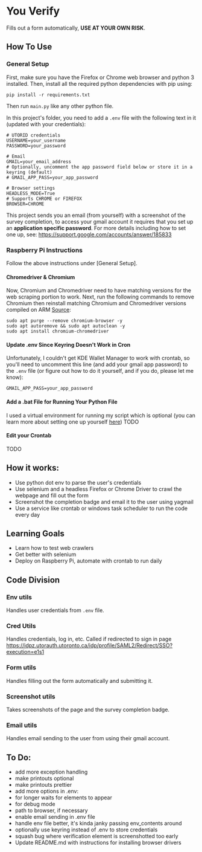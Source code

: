 # You Verify

Fills out a form automatically, **USE AT YOUR OWN RISK**.

## How To Use

### General Setup

First, make sure you have the Firefox or Chrome web browser and python 3 installed. Then, install all the required python dependencies with pip using:

```pip install -r requirements.txt```

Then run `main.py` like any other python file.

In this project's folder, you need to add a `.env` file with the following text in it (updated with your credentials):
```
# UTORID credentials
USERNAME=your_username
PASSWORD=your_password

# Email
GMAIL=your_email_address
# Optionally, uncomment the app password field below or store it in a keyring (default)
# GMAIL_APP_PASS=your_app_password

# Browser settings
HEADLESS_MODE=True
# Supports CHROME or FIREFOX
BROWSER=CHROME
```
This project sends you an email (from yourself) with a screenshot of the survey completion, to access your
gmail account it requires that you set up an **application specific password**. For more details including
how to set one up, see: https://support.google.com/accounts/answer/185833

### Raspberry Pi Instructions

Follow the above instructions under [General Setup]. 

#### Chromedriver & Chromium

Now, Chromium and Chromedriver need to have matching versions for the web scraping portion to work.
Next, run the following commands to remove Chromium then reinstall matching Chromium and Chromedriver versions compiled on ARM [Source](https://stackoverflow.com/questions/65617246/issues-running-selenium-with-chromedriver-on-raspberry-pi-4):
```console
sudo apt purge --remove chromium-browser -y
sudo apt autoremove && sudo apt autoclean -y
sudo apt install chromium-chromedriver
```

#### Update .env Since Keyring Doesn't Work in Cron

Unfortunately, I couldn't get KDE Wallet Manager to work with crontab, so you'll need to uncomment this line (and add your gmail app password) to the `.env` file (or figure out how to do it yourself, and if you do, please let me know):
```
GMAIL_APP_PASS=your_app_password
```

#### Add a .bat File for Running Your Python File

I used a virtual environment for running my script which is optional (you can learn more about setting one up yourself [here](https://packaging.python.org/en/latest/guides/installing-using-pip-and-virtual-environments/))
TODO

#### Edit your Crontab

TODO

## How it works:

* Use python dot env to parse the user's credentials
* Use selenium and a headless Firefox or Chrome Driver to crawl the webpage and fill out the form
* Screenshot the completion badge and email it to the user using yagmail
* Use a service like crontab or windows task scheduler to run the code every day

## Learning Goals

* Learn how to test web crawlers
* Get better with selenium
* Deploy on Raspberry Pi, automate with crontab to run daily

## Code Division

### Env utils

Handles user credentials from `.env` file.

### Cred Utils

Handles credentials, log in, etc. Called if redirected to sign in page https://idpz.utorauth.utoronto.ca/idp/profile/SAML2/Redirect/SSO?execution=e1s1

### Form utils

Handles filling out the form automatically and submitting it.

### Screenshot utils
Takes screenshots of the page and the survey completion badge.

### Email utils
Handles email sending to the user from using their gmail account.

## To Do:
* add more exception handling
* make printouts optional
* make printouts prettier
* add more options in .env:
* for longer waits for elements to appear
* for debug mode
* path to browser, if necessary
* enable email sending in .env file
* handle env file better, it's kinda janky passing env_contents around
* optionally use keyring instead of .env to store credentials
* squash bug where verification element is screenshotted too early
* Update README.md with instructions for installing browser drivers
